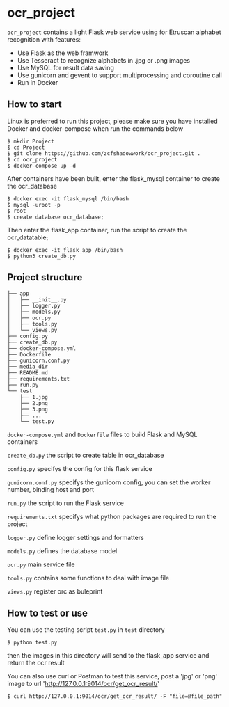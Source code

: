# ocr_project
`ocr_project` contains a light Flask web service using for Etruscan alphabet recognition with features:
- Use Flask as the web framwork
- Use Tesseract to recognize alphabets in .jpg or .png images 
- Use MySQL for result data saving
- Use gunicorn and gevent to support multiprocessing and coroutine call
- Run in Docker 

## How to start

Linux is preferred to run this project, please make sure you have installed Docker and docker-compose when run the commands below

```
$ mkdir Project
$ cd Project
$ git clone https://github.com/zcfshadowwork/ocr_project.git .
$ cd ocr_project
$ docker-compose up -d
```
After containers have been built, enter the flask_mysql container to create the ocr_database
```
$ docker exec -it flask_mysql /bin/bash
$ mysql -uroot -p
$ root
$ create database ocr_database;
```
Then enter the flask_app container, run the script to create the ocr_datatable;
```
$ docker exec -it flask_app /bin/bash
$ python3 create_db.py
```

## Project structure


    ├── app
    │   ├── __init__.py
    │   ├── logger.py
    │   ├── models.py
    │   ├── ocr.py
    │   ├── tools.py
    │   └── views.py
    ├── config.py
    ├── create_db.py
    ├── docker-compose.yml
    ├── Dockerfile
    ├── gunicorn.conf.py
    ├── media_dir
    ├── README.md
    ├── requirements.txt
    ├── run.py
    └── test
        ├── 1.jpg
        ├── 2.png
        ├── 3.png
        ├── ...
        └── test.py
        
`docker-compose.yml` and ``Dockerfile`` files to build Flask and MySQL containers

`create_db.py`  the script to create table in ocr_database

`config.py`  specifys the config  for this flask service

`gunicorn.conf.py` specifys the gunicorn config, you can set the worker number, binding host and port 

`run.py`  the script to run the Flask service

`requirements.txt`  specifys what python packages are required to run the project

`logger.py`  define logger settings and formatters

`models.py` defines the database model

`ocr.py` main service file 

`tools.py` contains some functions to deal with image file

`views.py` register orc as buleprint

## How to test or use

You can use the testing script `test.py` in `test` directory

```
$ python test.py
```
then the images in this directory will send to the flask_app service and return the ocr result

You can also use curl or Postman to test this service, post a 'jpg' or 'png' image to url 'http://127.0.0.1:9014/ocr/get_ocr_result/'

```
$ curl http://127.0.0.1:9014/ocr/get_ocr_result/ -F "file=@file_path"
```